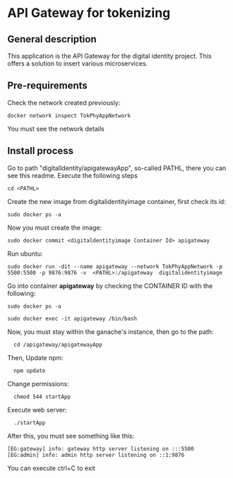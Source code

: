 # API Gateway for tokenizing
## General description
  This application is the API Gateway for the digital identity project. This offers a solution to insert various microservices.

## Pre-requirements
  Check the network created previously:

    docker network inspect TokPhyAppNetwork

  You must see the network details
 
## Install process
Go to path "digitalIdentity/apigatewayApp", so-called PATHL, there you can see this readme. Execute the following steps
      
    cd <PATHL>  
    
Create the new image from digitalidentityimage container, first check its id:
  
    sudo docker ps -a

Now you must create the image:      
    
    sudo docker commit <digitaldentityimage Container Id> apigateway

Run ubuntu: 
      
    sudo docker run -dit --name apigateway --network TokPhyAppNetwork -p 5500:5500 -p 9876:9876 -v  <PATHL>:/apigateway  digitalidentityimage

Go into container **apigateway** by checking the CONTAINER ID with the following:

    sudo docker ps -a
    
    sudo docker exec -it apigateway /bin/bash

Now, you must stay within the ganache's instance, then go to the path:
      
      cd /apigateway/apigatewayApp
  
  Then, Update npm:
      
      npm update

  Change permissions:
      
      chmod 544 startApp

  Execute web server:
      
      ./startApp
  
  After this, you must see something like this:
    
    [EG:gateway] info: gateway http server listening on :::5500
    [EG:admin] info: admin http server listening on ::1:9876

  You can execute ctrl+C to exit

